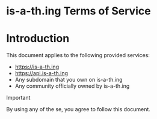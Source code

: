 # is-a-th.ing Terms of Service

# Introduction
This document applies to the following provided services:
  - https://is-a-th.ing
  - https://api.is-a-th.ing
  - Any subdomain that you own on is-a-th.ing
  - Any community officially owned by is-a-th.ing

> [!IMPORTANT]
> By using any of the se, you agree to follow this document.
